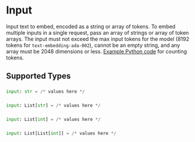 # Input

Input text to embed, encoded as a string or array of tokens. To embed multiple inputs in a single request, pass an array of strings or array of token arrays. The input must not exceed the max input tokens for the model (8192 tokens for `text-embedding-ada-002`), cannot be an empty string, and any array must be 2048 dimensions or less. [Example Python code](https://cookbook.openai.com/examples/how_to_count_tokens_with_tiktoken) for counting tokens.



## Supported Types

### 

```python
input: str = /* values here */
```

### 

```python
input: List[str] = /* values here */
```

### 

```python
input: List[int] = /* values here */
```

### 

```python
input: List[List[int]] = /* values here */
```

